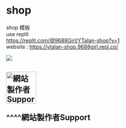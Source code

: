 # shop
shop 模板<br>
use replit<br>
https://replit.com/@9688Girl/YTalan-shop?v=1 <br>
website :  https://ytalan-shop.9688girl.repl.co/ <br>


<img src="https://cdn.discordapp.com/attachments/922796019417235456/929748207607615538/-.gif" class="CENy8b" role="gif"> <br>

<h2><a href="https://discord.gg/ZYw62GGGRx"><img src="https://avatars.githubusercontent.com/u/64715639?v=4?s=400" width="82" height="86" title="White flower" alt="網站製作者Support"></a>
<p>^^^^網站製作者Support<p>
